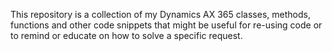 This repository is a collection of my Dynamics AX 365 classes, methods, functions and other code snippets that might be useful for re-using 
code or to remind or educate on how to solve a specific request.

